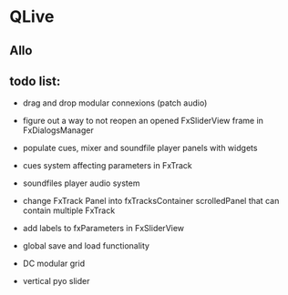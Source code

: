 QLive
=====

Allo
----

todo list:
----------
- drag and drop modular connexions (patch audio)
- figure out a way to not reopen an opened FxSliderView frame in FxDialogsManager
- populate cues, mixer and soundfile player panels with widgets
- cues system affecting parameters in FxTrack
- soundfiles player audio system
- change FxTrack Panel into fxTracksContainer scrolledPanel that can contain multiple FxTrack
- add labels to fxParameters in FxSliderView
- global save and load functionality

- DC modular grid
- vertical pyo slider 
